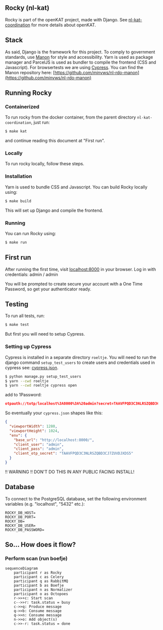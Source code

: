 ## Rocky (nl-kat)

Rocky is part of the openKAT project, made with Django.
See [nl-kat-coordination](https://github.com/minvws/nl-kat-coordination) for more details about openKAT.

## Stack

As said, Django is the framework for this project.
To comply to government standards, use [Manon](https://github.com/minvws/nl-rdo-manon) for style and accessibility.
Yarn is used as package manager and ParcelJS is used as bundler to compile the frontend (CSS and Javascript).
For browsertests we are using [Cypress](https://www.cypress.io/).
You can find the Manon repository here: [https://github.com/minvws/nl-rdo-manon](https://github.com/minvws/nl-rdo-manon)

## Running Rocky

### Containerized

To run rocky from the docker container, from the parent directory `nl-kat-coordination`, just run:

```bash
$ make kat
```

and continue reading this document at "First run".

### Locally

To run rocky locally, follow these steps.

### Installation

Yarn is used to bundle CSS and Javascript.
You can build Rocky locally using:

```bash
$ make build
```

This will set up Django and compile the frontend.

### Running

You can run Rocky using:

```bash
$ make run
```

## First run

After running the first time, visit [localhost:8000](http://localhost:8000) in your browser.
Log in with credentials: admin / admin

You will be prompted to create secure your account with a One Time Password, so get your authenticator ready.

## Testing

To run all tests, run:

```bash
$ make test
```

But first you will need to setup Cypress.

### Setting up Cypress

Cypress is installed in a separate directory `roeltje`.
You will need to run the django command `setup_test_users` to create users and credentials used in cypress
see: [cypress.json](https://github.com/minvws/nl-kat-rocky/blob/develop/roeltje/cypress.json).

```bash
$ python manage.py setup_test_users
$ yarn --cwd roeltje
$ yarn --cwd roeltje cypress open
```

add to 1Password:

```json
otpauth://totp/localhost%3A8000%3A%20admin?secret=TAAVFPQD3C3NLRSZQBD3CJ7ZUVDJXDS5&digits=6&issuer=localhost%3A8000
```

So eventually your `cypress.json` shapes like this:

```json
{
  "viewportWidth": 1280,
  "viewportHeight": 1024,
  "env": {
    "base_url": "http://localhost:8000/",
    "client_user": "admin",
    "client_pass": "admin",
    "client_otp_secret": "TAAVFPQD3C3NLRSZQBD3CJ7ZUVDJXDS5"
  }
}
```

!! WARNING !! DON'T DO THIS IN ANY PUBLIC FACING INSTALL!

## Database

To connect to the PostgreSQL database, set the following environment variables (e.g. "localhost", "5432" etc.):

```
ROCKY_DB_HOST=
ROCKY_DB_PORT=
ROCKY_DB=
ROCKY_DB_USER=
ROCKY_DB_PASSWORD=
```

## So... How does it flow?

### Perform scan (run boefje)

```mermaid
sequenceDiagram
    participant r as Rocky
    participant c as Celery
    participant q as RabbitMQ
    participant b as Boefje
    participant n as Normalizer
    participant o as Octopoes
    r->>+c: Start scan
    c-->>r: task.status = busy
    c->>q: Produce message
    q->>b: Consume message
    q->>n: Consume message
    n->>o: Add object(s)
    c->>-r: task.status = done
```
